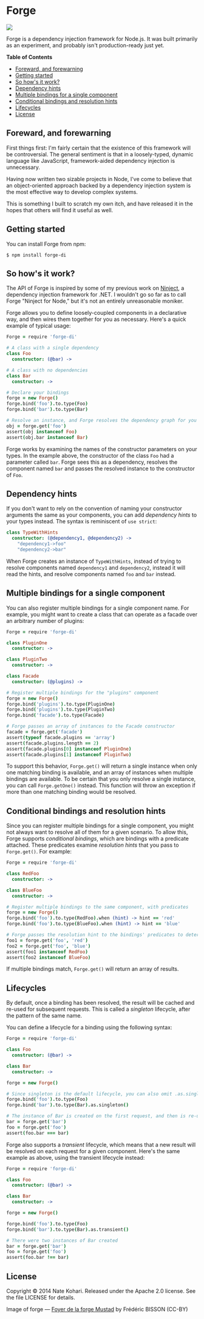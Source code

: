 # Forge

![](https://farm6.staticflickr.com/5541/9936685246_21e70691f0.jpg)

Forge is a dependency injection framework for Node.js. It was built primarily as an experiment,
and probably isn't production-ready just yet.

**Table of Contents**

- [Foreward, and forewarning](#foreward-and-forewarning)
- [Getting started](#getting-started)
- [So how's it work?](#so-hows-it-work)
- [Dependency hints](#dependency-hints)
- [Multiple bindings for a single component](#multiple-bindings-for-a-single-component)
- [Conditional bindings and resolution hints](#conditional-bindings-and-resolution-hints)
- [Lifecycles](#lifecycles)
- [License](#license)

## Foreward, and forewarning

First things first: I'm fairly certain that the existence of this framework will be controversial.
The general sentiment is that in a loosely-typed, dynamic language like JavaScript, framework-aided
dependency injection is unnecessary.

Having now written two sizable projects in Node, I've come to believe that an object-oriented
approach backed by a dependency injection system is the most effective way to develop complex systems.

This is something I built to scratch my own itch, and have released it in the hopes that others
will find it useful as well.

## Getting started

You can install Forge from npm:

```
$ npm install forge-di
```

## So how's it work?

The API of Forge is inspired by some of my previous work on [Ninject](http://ninject.org),
a dependency injection framework for .NET. I wouldn't go so far as to call Forge "Ninject for Node,"
but it's not an entirely unreasonable moniker.

Forge allows you to define loosely-coupled components in a declarative way, and then wires them
together for you as necessary. Here's a quick example of typical usage:

```coffeescript
Forge = require 'forge-di'

# A class with a single dependency
class Foo
  constructor: (@bar) ->

# A class with no dependencies
class Bar
  constructor: ->

# Declare your bindings
forge = new Forge()
forge.bind('foo').to.type(Foo)
forge.bind('bar').to.type(Bar)

# Resolve an instance, and Forge resolves the dependency graph for you
obj = forge.get('foo')
assert(obj instanceof Foo)
assert(obj.bar instanceof Bar)
```

Forge works by examining the names of the constructor parameters on your types. In the example above,
the constructor of the class `Foo` had a parameter called `bar`. Forge sees this as a dependency,
resolves the component named `bar` and passes the resolved instance to the constructor of `Foo`.

## Dependency hints

If you don't want to rely on the convention of naming your constructor arguments the same as your
components, you can add *dependency hints* to your types instead. The syntax is reminiscent
of `use strict`:

```coffeescript
class TypeWithHints
  constructor: (@dependency1, @dependency2) ->
    "dependency1->foo"
    "dependency2->bar"
```

When Forge creates an instance of `TypeWithHints`, instead of trying to resolve components named
`dependency1` and `dependency2`, instead it will read the hints, and resolve components named `foo`
and `bar` instead.

## Multiple bindings for a single component

You can also register multiple bindings for a single component name. For example, you might want
to create a class that can operate as a facade over an arbitrary number of plugins:

```coffeescript
Forge = require 'forge-di'

class PluginOne
  constructor: ->

class PluginTwo
  constructor: ->

class Facade
  constructor: (@plugins) ->

# Register multiple bindings for the "plugins" component
forge = new Forge()
forge.bind('plugins').to.type(PluginOne)
forge.bind('plugins').to.type(PluginTwo)
forge.bind('facade').to.type(Facade)

# Forge passes an array of instances to the Facade constructor
facade = forge.get('facade')
assert(typeof facade.plugins == 'array')
assert(facade.plugins.length == 2)
assert(facade.plugins[0] instanceof PluginOne)
assert(facade.plugins[1] instanceof PluginTwo)
```

To support this behavior, `Forge.get()` will return a single instance when only one matching
binding is available, and an array of instances when multiple bindings are available. To be
certain that you only resolve a single instance, you can call `Forge.getOne()` instead.
This function will throw an exception if more than one matching binding would be resolved.

## Conditional bindings and resolution hints

Since you can register multiple bindings for a single component, you might not always want
to resolve all of them for a given scenario. To allow this, Forge supports *conditional bindings*,
which are bindings with a predicate attached. These predicates examine *resolution hints*
that you pass to `Forge.get()`. For example:

```coffeescript
Forge = require 'forge-di'

class RedFoo
  constructor: ->

class BlueFoo
  constructor: ->

# Register multiple bindings to the same component, with predicates
forge = new Forge()
forge.bind('foo').to.type(RedFoo).when (hint) -> hint == 'red'
forge.bind('foo').to.type(BlueFoo).when (hint) -> hint == 'blue'

# Forge passes the resolution hint to the bindings' predicates to determine which to resolve
foo1 = forge.get('foo', 'red')
foo2 = forge.get('foo', 'blue')
assert(foo1 instanceof RedFoo)
assert(foo2 instanceof BlueFoo)
```

If multiple bindings match, `Forge.get()` will return an array of results.

## Lifecycles

By default, once a binding has been resolved, the result will be cached and re-used for
subsequent requests. This is called a *singleton* lifecycle, after the pattern of the same
name.

You can define a lifecycle for a binding using the following syntax:

```coffeescript
Forge = require 'forge-di'

class Foo
  constructor: (@bar) ->

class Bar
  constructor: ->

forge = new Forge()

# Since singleton is the default lifecycle, you can also omit .as.singleton()
forge.bind('foo').to.type(Foo)
forge.bind('bar').to.type(Bar).as.singleton()

# The instance of Bar is created on the first request, and then is re-used when creating Foo
bar = forge.get('bar')
foo = forge.get('foo')
assert(foo.bar === bar)
```

Forge also supports a *transient* lifecycle, which means that a new result will be resolved
on each request for a given component. Here's the same example as above, using the transient
lifecycle instead:

```coffeescript
Forge = require 'forge-di'

class Foo
  constructor: (@bar) ->

class Bar
  constructor: ->

forge = new Forge()

forge.bind('foo').to.type(Foo)
forge.bind('bar').to.type(Bar).as.transient()

# There were two instances of Bar created
bar = forge.get('bar')
foo = forge.get('foo')
assert(foo.bar !== bar)
```

## License

Copyright &copy; 2014 Nate Kohari.
Released under the Apache 2.0 license. See the file LICENSE for details.

Image of forge &mdash; [Foyer de la forge Mustad](https://flic.kr/p/g957kq) by Frédéric BISSON (CC-BY)
